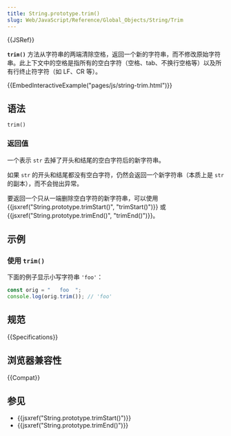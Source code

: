 ```yaml
---
title: String.prototype.trim()
slug: Web/JavaScript/Reference/Global_Objects/String/Trim
---
```


{{JSRef}}

**`trim()`** 方法从字符串的两端清除空格，返回一个新的字符串，而不修改原始字符串。此上下文中的空格是指所有的空白字符（空格、tab、不换行空格等）以及所有行终止符字符（如 LF、CR 等）。

{{EmbedInteractiveExample("pages/js/string-trim.html")}}

## 语法

```js-nolint
trim()
```

### 返回值

一个表示 `str` 去掉了开头和结尾的空白字符后的新字符串。

如果 `str` 的开头和结尾都没有空白字符，仍然会返回一个新字符串（本质上是 `str` 的副本），而不会抛出异常。

要返回一个只从一端删除空白字符的新字符串，可以使用 {{jsxref("String.prototype.trimStart()", "trimStart()")}} 或 {{jsxref("String.prototype.trimEnd()", "trimEnd()")}}。

## 示例

### 使用 `trim()`

下面的例子显示小写字符串 `'foo'`：

```js
const orig = "   foo  ";
console.log(orig.trim()); // 'foo'
```

## 规范

{{Specifications}}

## 浏览器兼容性

{{Compat}}

## 参见

- {{jsxref("String.prototype.trimStart()")}}
- {{jsxref("String.prototype.trimEnd()")}}

